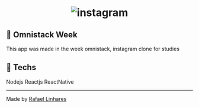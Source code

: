 <h1 align="center">
    <img alt="instagram" src="https://encrypted-tbn0.gstatic.com/images?q=tbn%3AANd9GcQOVbnJG6kUiXU3vQxyHrUXu2gvqBtR78pLt-mciXHVkLWE9igF&usqp=CAU" />
</h1>

## :rocket: Omnistack Week 

This app was made in the week omnistack, instagram clone for studies

## :robot: Techs

Nodejs
Reactjs
ReactNative

---------------------------------------------------------------------------------------------------------------------------------------------------------------

Made by [Rafael Linhares](https://www.linkedin.com/in/rafael-linhares-js/)

